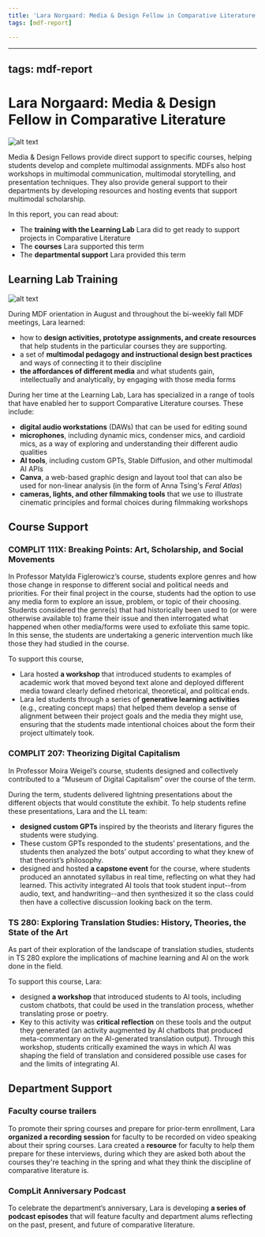 ```yaml
---
title: 'Lara Norgaard: Media & Design Fellow in Comparative Literature'
tags: [mdf-report]

---
```


---
tags: mdf-report
---

# Lara Norgaard: Media & Design Fellow in Comparative Literature

![alt text](https://files.slack.com/files-pri/T0HTW3H0V-F06G24DM1RT/spring-2024-15.png?pub_secret=95eb1e085f)

Media & Design Fellows provide direct support to specific courses, helping students develop and complete multimodal assignments. MDFs also host workshops in multimodal communication, multimodal storytelling, and presentation techniques. They also provide general support to their departments by developing resources and hosting events that support multimodal scholarship.

In this report, you can read about:
* The **training with the Learning Lab** Lara did to get ready to support projects in Comparative Literature
* The **courses** Lara supported this term
* The **departmental support** Lara provided this term

## Learning Lab Training

![alt text](https://files.slack.com/files-pri/T0HTW3H0V-F08575K78C8/mdf-fall-2024-15.png?pub_secret=9e12fdadf2)

During MDF orientation in August and throughout the bi-weekly fall MDF meetings, Lara learned:
* how to **design activities, prototype assignments, and create resources** that help students in the particular courses they are supporting.
* a set of **multimodal pedagogy and instructional design best practices** and ways of connecting it to their discipline
* **the affordances of different media** and what students gain, intellectually and analytically, by engaging with those media forms

During her time at the Learning Lab, Lara has specialized in a range of tools that have enabled her to support Comparative Literature courses. These include:
* **digital audio workstations** (DAWs) that can be used for editing sound
* **microphones**, including dynamic mics, condenser mics, and cardioid mics, as a way of exploring and understanding their different audio qualities
* **AI tools**, including custom GPTs, Stable Diffusion, and other multimodal AI APIs
* **Canva**, a web-based graphic design and layout tool that can also be used for non-linear analysis (in the form of Anna Tsing's *Feral Atlas*)
* **cameras, lights, and other filmmaking tools** that we use to illustrate cinematic principles and formal choices during filmmaking workshops

## Course Support

### COMPLIT 111X: Breaking Points: Art, Scholarship, and Social Movements

In Professor Matylda Figlerowicz’s course, students explore genres and how those change in response to different social and political needs and priorities. For their final project in the course, students had the option to use any media form to explore an issue, problem, or topic of their choosing. Students considered the genre(s) that had historically been used to (or were otherwise available to) frame their issue and then interrogated what happened when other media/forms were used to exfoliate this same topic. In this sense, the students are undertaking a generic intervention much like those they had studied in the course.

To support this course, 
* Lara hosted **a workshop** that introduced students to examples of academic work that moved beyond text alone and deployed different media toward clearly defined rhetorical, theoretical, and political ends. 
* Lara led students through a series of **generative learning activities** (e.g., creating concept maps) that helped them develop a sense of alignment between their project goals and the media they might use, ensuring that the students made intentional choices about the form their project ultimately took.

### COMPLIT 207: Theorizing Digital Capitalism

In Professor Moira Weigel’s course, students designed and collectively contributed to a “Museum of Digital Capitalism” over the course of the term. 

During the term, students delivered lightning presentations about the different objects that would constitute the exhibit. To help students refine these presentations, Lara and the LL team:
* **designed custom GPTs** inspired by the theorists and literary figures the students were studying. 
* These custom GPTs responded to the students’ presentations, and the students then analyzed the bots’ output according to what they knew of that theorist’s philosophy.
* designed and hosted **a capstone event** for the course, where students produced an annotated syllabus in real time, reflecting on what they had learned. This activity integrated AI tools that took student input--from audio, text, and handwriting--and then synthesized it so the class could then have a collective discussion looking back on the term.

### TS 280: Exploring Translation Studies: History, Theories, the State of the Art

As part of their exploration of the landscape of translation studies, students in TS 280 explore the implications of machine learning and AI on the work done in the field.

To support this course, Lara:
* designed **a workshop** that introduced students to AI tools, including custom chatbots, that could be used in the translation process, whether translating prose or poetry. 
* Key to this activity was **critical reflection** on these tools and the output they generated (an activity augmented by AI chatbots that produced meta-commentary on the AI-generated translation output). Through this workshop, students critically examined the ways in which AI was shaping the field of translation and considered possible use cases for and the limits of integrating AI.

## Department Support

### Faculty course trailers
To promote their spring courses and prepare for prior-term enrollment, Lara **organized a recording session** for faculty to be recorded on video speaking about their spring courses. Lara created a **resource** for faculty to help them prepare for these interviews, during which they are asked both about the courses they're teaching in the spring and what they think the discipline of comparative literature is.

### CompLit Anniversary Podcast

To celebrate the department’s anniversary, Lara is developing **a series of podcast episodes** that will feature faculty and department alums reflecting on the past, present, and future of comparative literature. 

